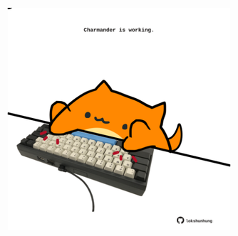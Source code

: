 <!-- built at 11/03/2022, 07:00:54 UTC -->
<p align="center">
  <img width="500" height="500" src="./ReadmeImage.svg">
</p>
